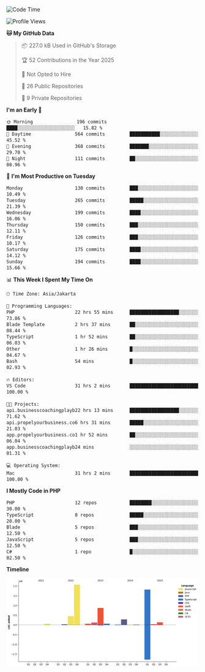 <!--START_SECTION:waka-->
![Code Time](http://img.shields.io/badge/Code%20Time-956%20hrs%2039%20mins-blue)

![Profile Views](http://img.shields.io/badge/Profile%20Views-1-blue)

**🐱 My GitHub Data** 

> 📦 227.0 kB Used in GitHub's Storage 
 > 
> 🏆 52 Contributions in the Year 2025
 > 
> 🚫 Not Opted to Hire
 > 
> 📜 26 Public Repositories 
 > 
> 🔑 9 Private Repositories 
 > 
**I'm an Early 🐤** 

```text
🌞 Morning                196 commits         ████░░░░░░░░░░░░░░░░░░░░░   15.82 % 
🌆 Daytime                564 commits         ███████████░░░░░░░░░░░░░░   45.52 % 
🌃 Evening                368 commits         ███████░░░░░░░░░░░░░░░░░░   29.70 % 
🌙 Night                  111 commits         ██░░░░░░░░░░░░░░░░░░░░░░░   08.96 % 
```
📅 **I'm Most Productive on Tuesday** 

```text
Monday                   130 commits         ███░░░░░░░░░░░░░░░░░░░░░░   10.49 % 
Tuesday                  265 commits         █████░░░░░░░░░░░░░░░░░░░░   21.39 % 
Wednesday                199 commits         ████░░░░░░░░░░░░░░░░░░░░░   16.06 % 
Thursday                 150 commits         ███░░░░░░░░░░░░░░░░░░░░░░   12.11 % 
Friday                   126 commits         ███░░░░░░░░░░░░░░░░░░░░░░   10.17 % 
Saturday                 175 commits         ████░░░░░░░░░░░░░░░░░░░░░   14.12 % 
Sunday                   194 commits         ████░░░░░░░░░░░░░░░░░░░░░   15.66 % 
```


📊 **This Week I Spent My Time On** 

```text
🕑︎ Time Zone: Asia/Jakarta

💬 Programming Languages: 
PHP                      22 hrs 55 mins      ██████████████████░░░░░░░   73.86 % 
Blade Template           2 hrs 37 mins       ██░░░░░░░░░░░░░░░░░░░░░░░   08.44 % 
TypeScript               1 hr 52 mins        ██░░░░░░░░░░░░░░░░░░░░░░░   06.03 % 
Other                    1 hr 26 mins        █░░░░░░░░░░░░░░░░░░░░░░░░   04.67 % 
Bash                     54 mins             █░░░░░░░░░░░░░░░░░░░░░░░░   02.93 % 

🔥 Editors: 
VS Code                  31 hrs 2 mins       █████████████████████████   100.00 % 

🐱‍💻 Projects: 
api.businesscoachingplayb22 hrs 13 mins      ██████████████████░░░░░░░   71.62 % 
api.propelyourbusiness.co6 hrs 31 mins       █████░░░░░░░░░░░░░░░░░░░░   21.03 % 
app.propelyourbusiness.co1 hr 52 mins        ██░░░░░░░░░░░░░░░░░░░░░░░   06.04 % 
app.businesscoachingplayb24 mins             ░░░░░░░░░░░░░░░░░░░░░░░░░   01.31 % 

💻 Operating System: 
Mac                      31 hrs 2 mins       █████████████████████████   100.00 % 
```

**I Mostly Code in PHP** 

```text
PHP                      12 repos            ████████░░░░░░░░░░░░░░░░░   30.00 % 
TypeScript               8 repos             █████░░░░░░░░░░░░░░░░░░░░   20.00 % 
Blade                    5 repos             ███░░░░░░░░░░░░░░░░░░░░░░   12.50 % 
JavaScript               5 repos             ███░░░░░░░░░░░░░░░░░░░░░░   12.50 % 
C#                       1 repo              █░░░░░░░░░░░░░░░░░░░░░░░░   02.50 % 
```



**Timeline**

![Lines of Code chart](https://raw.githubusercontent.com/brstreet2/brstreet2/main/assets/bar_graph.png)


<!--END_SECTION:waka-->
